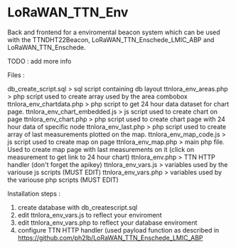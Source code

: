 # LoRaWAN_TTN_Env
Back and frontend for a enviromental beacon system which can be used with the TTNDHT22Beacon, LoRaWAN_TTN_Enschede_LMIC_ABP and LoRaWAN_TTN_Enschede. 

TODO : add more info


Files : 

db_create_script.sql > sql script containing db layout
ttnlora_env_areas.php > php script used to create array used by the area combobox
ttnlora_env_chartdata.php > php script to get 24 hour data dataset for chart page.
ttnlora_env_chart_embedded.js > js script used to create chart on page
ttnlora_env_chart.php > php script used to create chart page with 24 hour data of specific node
ttnlora_env_last.php > php script used to create array of last measurements plotted on the map.
ttnlora_env_map_code.js > js script used to create map on page
ttnlora_env_map.php > main php file. Used to create map page with last measurements on it (click on measurement to get link to 24 hour chart)
ttnlora_env.php > TTN HTTP handler (don't forget the apikey)
ttnlora_env_vars.js > variables used by the variouse js scripts (MUST EDIT)
ttnlora_env_vars.php > variables used by the variouse php scripts (MUST EDIT)

Installation steps : 

1. create database with db_createscript.sql
2. edit ttnlora_env_vars.js to reflect your enviroment
3. edit ttnlora_env_vars.php to reflect your database enviroment
4. configure TTN HTTP handler (used payload function as described in https://github.com/ph2lb/LoRaWAN_TTN_Enschede_LMIC_ABP

